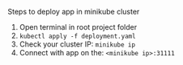 Steps to deploy app in minikube cluster

1. Open terminal in root project folder
2. `kubectl apply -f deployment.yaml`
3. Check your cluster IP: `minikube ip`
4. Connect with app on the: `<minikube ip>:31111`
